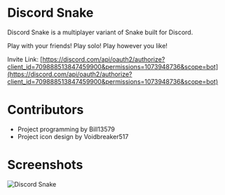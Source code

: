 # Discord Snake

Discord Snake is a multiplayer variant of Snake built for Discord.

Play with your friends! Play solo! Play however you like!

Invite Link: [https://discord.com/api/oauth2/authorize?client_id=709888513847459900&permissions=1073948736&scope=bot](https://discord.com/api/oauth2/authorize?client_id=709888513847459900&permissions=1073948736&scope=bot)

# Contributors

- Project programming by Bill13579
- Project icon design by Voidbreaker517

# Screenshots

![Discord Snake](https://github.com/Bill13579/discord-snake/raw/master/discord-snake.gif "Discord Snake")